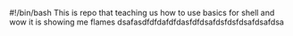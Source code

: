 #!/bin/bash
This is repo that teaching us how to use basics for shell and wow it is showing me flames
dsafasdfdfdafdfdasfdfdsafdsfdsfdsafdsafdsa